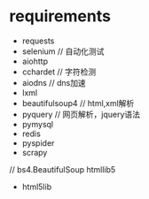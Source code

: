 
# requirements
* requests
* selenium  // 自动化测试
* aiohttp
* cchardet // 字符检测
* aiodns // dns加速
* lxml
* beautifulsoup4  // html,xml解析
* pyquery // 网页解析，jquery语法
* pymysql
* redis
* pyspider
* scrapy

// bs4.BeautifulSoup htmllib5
* html5lib
